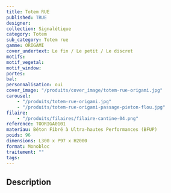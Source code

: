```yaml
---
title: Totem RUE
published: TRUE
designer:
collection: Signalétique
category: Totem
sub_category: Totem rue
gamme: ORIGAMI
cover_undertext: Le fin / Le petit / Le discret
motifs:
motif_vegetal:
motif_window:
portes:
bal:
personnalisation: oui
cover_image: "/produits/cover_image/totem-rue-origami.jpg"
carousel:
    - "/produits/totem-rue-origami.jpg"
    - "/produits/totem-rue-origami-passage-pieton-flou.jpg"
filaire:
    - "/produits/filaires/filaire-cantine-04.png"
reference: TOORIGA0101
materiau: Béton Fibré à Ultra-hautes Performances (BFUP)
poids: 96
dimensions: L300 x P97 x H2000
format: Monobloc
traitement: ""
tags:
---
```


## Description

